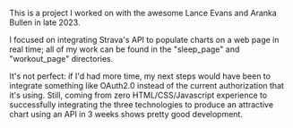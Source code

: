 This is a project I worked on with the awesome Lance Evans and Aranka Bullen in late 2023.

I focused on integrating Strava's API to populate charts on a web page in real time; all of my work can be found in the "sleep_page" and "workout_page" directories.

It's not perfect: if I'd had more time, my next steps would have been to integrate something like OAuth2.0 instead of the current authorization that it's using. Still, coming from zero HTML/CSS/Javascript experience to successfully integrating the three technologies to produce an attractive chart using an API in 3 weeks shows pretty good development.
